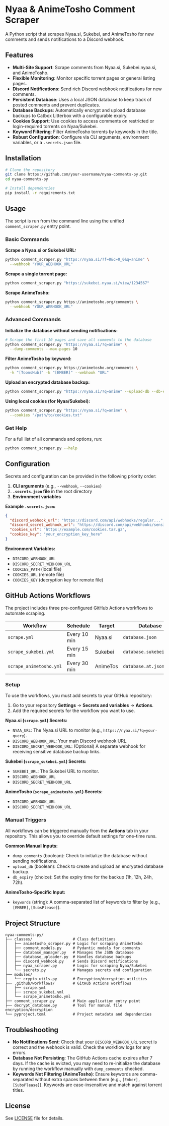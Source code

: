 # Nyaa & AnimeTosho Comment Scraper

A Python script that scrapes Nyaa.si, Sukebei, and AnimeTosho for new
comments and sends notifications to a Discord webhook.

## Features

- **Multi-Site Support**: Scrape comments from Nyaa.si, Sukebei.nyaa.si,
  and AnimeTosho.
- **Flexible Monitoring**: Monitor specific torrent pages or general listing
  pages.
- **Discord Notifications**: Send rich Discord webhook notifications for new
  comments.
- **Persistent Database**: Uses a local JSON database to keep track of posted
  comments and prevent duplicates.
- **Database Backups**: Automatically encrypt and upload database backups to
  Catbox Litterbox with a configurable expiry.
- **Cookies Support**: Use cookies to access comments on restricted or
  login-required torrents on Nyaa/Sukebei.
- **Keyword Filtering**: Filter AnimeTosho torrents by keywords in the title.
- **Robust Configuration**: Configure via CLI arguments, environment
  variables, or a `.secrets.json` file.

## Installation

```bash
# Clone the repository
git clone https://github.com/your-username/nyaa-comments-py.git
cd nyaa-comments-py

# Install dependencies
pip install -r requirements.txt
```

## Usage

The script is run from the command line using the unified
`comment_scraper.py` entry point.

### Basic Commands

**Scrape a Nyaa.si or Sukebei URL:**

```bash
python comment_scraper.py "https://nyaa.si/?f=0&c=0_0&q=anime" \
  --webhook "YOUR_WEBHOOK_URL"
```

**Scrape a single torrent page:**

```bash
python comment_scraper.py "https://sukebei.nyaa.si/view/1234567"
```

**Scrape AnimeTosho:**

```bash
python comment_scraper.py https://animetosho.org/comments \
  --webhook "YOUR_WEBHOOK_URL"
```

### Advanced Commands

**Initialize the database without sending notifications:**

```bash
# Scrape the first 10 pages and save all comments to the database
python comment_scraper.py "https://nyaa.si/?q=anime" \
  --dump-comments --max-pages 10
```

**Filter AnimeTosho by keyword:**

```bash
python comment_scraper.py https://animetosho.org/comments \
  -k "[ToonsHub]" -k "[EMBER]" --webhook "URL"
```

**Upload an encrypted database backup:**

```bash
python comment_scraper.py "https://nyaa.si/?q=anime" --upload-db --db-expiry 24h
```

**Using local cookies (for Nyaa/Sukebei):**

```bash
python comment_scraper.py "https://nyaa.si/?q=anime" \
  --cookies "/path/to/cookies.txt"
```

### Get Help

For a full list of all commands and options, run:

```bash
python comment_scraper.py --help
```

## Configuration

Secrets and configuration can be provided in the following priority order:

1. **CLI arguments** (e.g., `--webhook`, `--cookies`)
2. **`.secrets.json` file** in the root directory
3. **Environment variables**

**Example `.secrets.json`:**

```json
{
  "discord_webhook_url": "https://discord.com/api/webhooks/regular...",
  "discord_secret_webhook_url": "https://discord.com/api/webhooks/sensitive...",
  "cookies_url": "https://example.com/cookies.tar.gz",
  "cookies_key": "your_encryption_key_here"
}
```

**Environment Variables:**

- `DISCORD_WEBHOOK_URL`
- `DISCORD_SECRET_WEBHOOK_URL`
- `COOKIES_PATH` (local file)
- `COOKIES_URL` (remote file)
- `COOKIES_KEY` (decryption key for remote file)

## GitHub Actions Workflows

The project includes three pre-configured GitHub Actions workflows to
automate scraping.

| Workflow                | Schedule     | Target   | Database                |
| ----------------------- | ------------ | -------- | ----------------------- |
| `scrape.yml`            | Every 10 min | Nyaa.si  | `database.json`         |
| `scrape_sukebei.yml`    | Every 15 min | Sukebei  | `database.sukebei.json` |
| `scrape_animetosho.yml` | Every 30 min | AnimeTos | `database.at.json`      |

### Setup

To use the workflows, you must add secrets to your GitHub repository:

1. Go to your repository **Settings** → **Secrets and variables** →
   **Actions**.
2. Add the required secrets for the workflow you want to use.

**Nyaa.si (`scrape.yml`) Secrets:**

- `NYAA_URL`: The Nyaa.si URL to monitor
  (e.g., `https://nyaa.si/?q=your-query`).
- `DISCORD_WEBHOOK_URL`: Your main Discord webhook URL.
- `DISCORD_SECRET_WEBHOOK_URL`: (Optional) A separate webhook for receiving
  sensitive database backup links.

**Sukebei (`scrape_sukebei.yml`) Secrets:**

- `SUKEBEI_URL`: The Sukebei URL to monitor.
- `DISCORD_WEBHOOK_URL`
- `DISCORD_SECRET_WEBHOOK_URL`

**AnimeTosho (`scrape_animetosho.yml`) Secrets:**

- `DISCORD_WEBHOOK_URL`
- `DISCORD_SECRET_WEBHOOK_URL`

### Manual Triggers

All workflows can be triggered manually from the **Actions** tab in your
repository. This allows you to override default settings for one-time runs.

**Common Manual Inputs:**

- `dump_comments` (boolean): Check to initialize the database without
  sending notifications.
- `upload_db` (boolean): Check to create and upload an encrypted database
  backup.
- `db_expiry` (choice): Set the expiry time for the backup
  (1h, 12h, 24h, 72h).

**AnimeTosho-Specific Input:**

- `keywords` (string): A comma-separated list of keywords to filter by
  (e.g., `[EMBER],[SubsPlease]`).

## Project Structure

```text
nyaa-comments-py/
├── classes/                  # Class definitions
│   ├── animetosho_scraper.py # Logic for scraping AnimeTosho
│   ├── comment_models.py     # Pydantic models for comments
│   ├── database_manager.py   # Manages the JSON database
│   ├── database_uploader.py  # Handles database backups
│   ├── discord_webhook.py    # Sends Discord notifications
│   ├── nyaa_scraper.py       # Logic for scraping Nyaa/Sukebei
│   └── secrets.py            # Manages secrets and configuration
├── modules/
│   └── crypto_utils.py       # Encryption/decryption utilities
├── .github/workflows/        # GitHub Actions workflows
│   ├── scrape.yml
│   ├── scrape_sukebei.yml
│   └── scrape_animetosho.yml
├── comment_scraper.py        # Main application entry point
├── decrypt_database.py       # Tool for manual file encryption/decryption
└── pyproject.toml            # Project metadata and dependencies
```

## Troubleshooting

- **No Notifications Sent**: Check that your `DISCORD_WEBHOOK_URL` secret is
  correct and the webhook is valid. Check the workflow logs for any errors.
- **Database Not Persisting**: The GitHub Actions cache expires after 7 days.
  If the cache is evicted, you may need to re-initialize the database by
  running the workflow manually with `dump_comments` checked.
- **Keywords Not Filtering (AnimeTosho)**: Ensure keywords are
  comma-separated without extra spaces between them
  (e.g., `[Ember],[SubsPlease]`). Keywords are case-insensitive and match
  against torrent titles.

## License

See [LICENSE](LICENSE) file for details.
